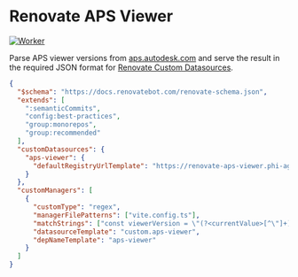 # Renovate APS Viewer

[![Worker](https://img.shields.io/badge/worker-orange?style=for-the-badge)](https://renovate-aps-viewer.phi-ag.workers.dev/)

Parse APS viewer versions from [aps.autodesk.com](https://aps.autodesk.com/en/docs/viewer/v7/change_history/changelog_v7/) and serve the result in the required JSON format for [Renovate Custom Datasources](https://docs.renovatebot.com/modules/datasource/custom/).

```json
{
  "$schema": "https://docs.renovatebot.com/renovate-schema.json",
  "extends": [
    ":semanticCommits",
    "config:best-practices",
    "group:monorepos",
    "group:recommended"
  ],
  "customDatasources": {
    "aps-viewer": {
      "defaultRegistryUrlTemplate": "https://renovate-aps-viewer.phi-ag.workers.dev"
    }
  },
  "customManagers": [
    {
      "customType": "regex",
      "managerFilePatterns": ["vite.config.ts"],
      "matchStrings": ["const viewerVersion = \"(?<currentValue>[^\"]+)\""],
      "datasourceTemplate": "custom.aps-viewer",
      "depNameTemplate": "aps-viewer"
    }
  ]
}
```
